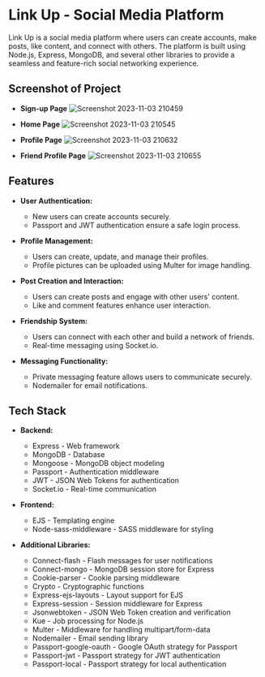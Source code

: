 # Link Up - Social Media Platform

Link Up is a social media platform where users can create accounts, make posts, like content, and connect with others. 
The platform is built using Node.js, Express, MongoDB, and several other libraries to provide a seamless and feature-rich social networking experience.

## Screenshot of Project
- **Sign-up Page**
![Screenshot 2023-11-03 210459](https://github.com/abhishek-2511/React-Portfolio/assets/91653172/e849b369-a7e2-4673-9c0d-e6d8e108d387)

- **Home Page**
![Screenshot 2023-11-03 210545](https://github.com/abhishek-2511/React-Portfolio/assets/91653172/d07211d9-7107-4ca3-b6f9-c045b8aeb82e)

- **Profile Page**
![Screenshot 2023-11-03 210632](https://github.com/abhishek-2511/React-Portfolio/assets/91653172/51871843-d7e1-4c27-9948-229a312d065d)

- **Friend Profile Page**
![Screenshot 2023-11-03 210655](https://github.com/abhishek-2511/React-Portfolio/assets/91653172/5125b737-a0df-4002-bffb-5761f4406ceb)

## Features

- **User Authentication:**
  - New users can create accounts securely.
  - Passport and JWT authentication ensure a safe login process.

- **Profile Management:**
  - Users can create, update, and manage their profiles.
  - Profile pictures can be uploaded using Multer for image handling.

- **Post Creation and Interaction:**
  - Users can create posts and engage with other users' content.
  - Like and comment features enhance user interaction.

- **Friendship System:**
  - Users can connect with each other and build a network of friends.
  - Real-time messaging using Socket.io.

- **Messaging Functionality:**
  - Private messaging feature allows users to communicate securely.
  - Nodemailer for email notifications.

## Tech Stack

- **Backend:**
  - Express - Web framework
  - MongoDB - Database
  - Mongoose - MongoDB object modeling
  - Passport - Authentication middleware
  - JWT - JSON Web Tokens for authentication
  - Socket.io - Real-time communication

- **Frontend:**
  - EJS - Templating engine
  - Node-sass-middleware - SASS middleware for styling

- **Additional Libraries:**
  - Connect-flash - Flash messages for user notifications
  - Connect-mongo - MongoDB session store for Express
  - Cookie-parser - Cookie parsing middleware
  - Crypto  - Cryptographic functions
  - Express-ejs-layouts  - Layout support for EJS
  - Express-session - Session middleware for Express
  - Jsonwebtoken - JSON Web Token creation and verification
  - Kue - Job processing for Node.js
  - Multer - Middleware for handling multipart/form-data
  - Nodemailer - Email sending library
  - Passport-google-oauth - Google OAuth strategy for Passport
  - Passport-jwt - Passport strategy for JWT authentication
  - Passport-local - Passport strategy for local authentication
 
  
